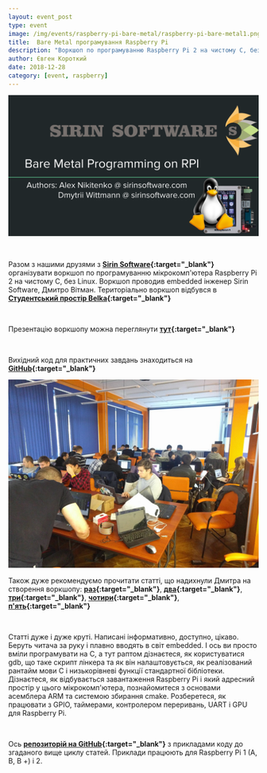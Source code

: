 ```yaml
---
layout: event_post
type: event
image: /img/events/raspberry-pi-bare-metal/raspberry-pi-bare-metal1.png
title:  Bare Metal програмування Raspberry Pi
description: "Воркшоп по програмуванню Raspberry Pi 2 на чистому С, без Linux"
author: Євген Короткий
date: 2018-12-28
category: [event, raspberry]
---
```


![Raspberry Pi Bare Metal Workshop](/img/events/raspberry-pi-bare-metal/raspberry-pi-bare-metal1.png)

<br>

Разом з нашими друзями з **[Sirin Software](https://sirinsoftware.com){:target="_blank"}** організувати воркшоп по програмуванню мікрокомп'ютера Raspberry Pi 2 на чистому С, без Linux. Воркшоп проводив embedded інженер Sirin Software, Дмитро Вітман. Територіально воркшоп відбувся в **[Студентський простір Belka](https://www.facebook.com/belka.space.kpi/){:target="_blank"}**

<br>

Презентацію воркшопу можна переглянути **[тут](https://docs.google.com/presentation/d/11LQuVU3jdRExd8Udqf7cGmpCEviGvMeClsoO1NqWOTU/edit?usp=sharing){:target="_blank"}** 

<br>

Вихідний код для практичних завдань знаходиться на **[GitHub](https://github.com/sirinsoftware/bare_metal_rpi){:target="_blank"}**

![Raspberry Pi Bare Metal Workshop](/img/events/raspberry-pi-bare-metal/raspberry-pi-bare-metal2.jpg)

Також дуже рекомендуємо прочитати статті, що надихнули Дмитра на створення воркшопу: **[раз](http://www.valvers.com/open-software/raspberry-pi/step01-bare-metal-programming-in-cpt1){:target="_blank"}**, **[два](http://www.valvers.com/open-software/raspberry-pi/step02-bare-metal-programming-in-c-pt2/){:target="_blank"}**, **[три](http://www.valvers.com/open-software/raspberry-pi/step03-bare-metal-programming-in-c-pt3/){:target="_blank"}**, **[чотири](http://www.valvers.com/open-software/raspberry-pi/step04-bare-metal-programming-in-c-pt4/){:target="_blank"}**, **[п'ять](http://www.valvers.com/open-software/raspberry-pi/step05-bare-metal-programming-in-c-pt5/){:target="_blank"}**

<br>

Статті дуже і дуже круті. Написані інформативно, доступно, цікаво. Беруть читача за руку і плавно вводять в світ embedded. І ось ви просто вміли програмувати на С, а тут раптом дізнаєтеся, як користуватися gdb, що таке скрипт лінкера та як він налаштовується, як реалізований рантайм мови С і низькорівневі функції стандартної бібліотеки. Дізнаєтеся, як відбувається завантаження Raspberry Pi і який адресний простір у цього мікрокомп'ютера, познайомитеся з основами асемблера ARM та системою збирання cmake. Розберетеся, як працювати з GPIO, таймерами, контролером переривань, UART і GPU для Raspberry Pi.

<br>

Ось **[репозиторій на GitHub](https://github.com/BrianSidebotham/arm-tutorial-rpi){:target="_blank"}** з прикладами коду до згаданого вище циклу статей. Приклади працюють для Raspberry Pi 1 (A, B, B +) і 2.
